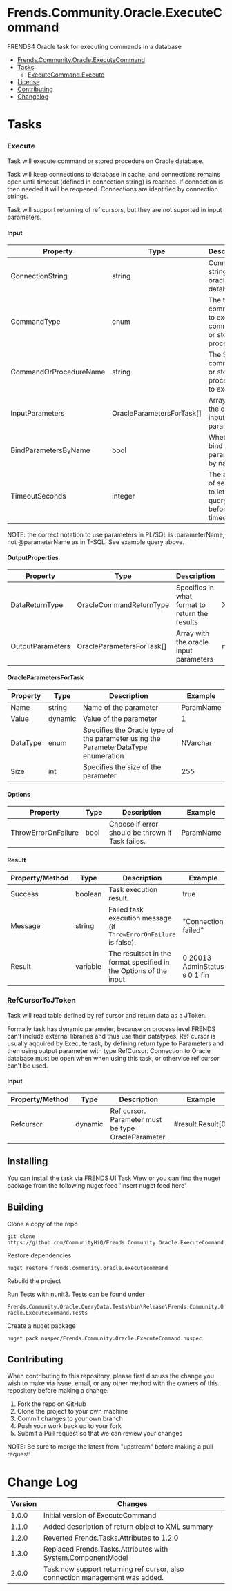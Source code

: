 # Frends.Community.Oracle.ExecuteCommand

FRENDS4 Oracle task for executing commands in a database

- [Frends.Community.Oracle.ExecuteCommand](#frendscommunityoracleexecutecommand)
- [Tasks](#tasks)
  - [ExecuteCommand.Execute](#executecommandexecute)
- [License](#license)
- [Contributing](#contributing)
- [Changelog](#changelog)


# Tasks

### Execute

Task will execute command or stored procedure on Oracle database.

Task will keep connections to database in cache, and connections remains open until timeout (defined in connection string) is reached. If connection is then needed it will be reopened. Connections are identified by connection strings.

Task will support returning of ref cursors, but they are not suported in input parameters.

#### Input

| Property             | Type                 | Description                          | Example |
| ---------------------| ---------------------| ------------------------------------ | ----- |
| ConnectionString | string | Connection string to the oracle database | Data Source=localhost;User Id=<userid>;Password=<password>;Persist Security Info=True; |
| CommandType | enum | The type of command to execute: command or stored procedure | Command |
| CommandOrProcedureName | string | The SQL command or stored procedure to execute | INSERT INTO TestTable (textField) VALUES (:param1) |
| InputParameters | OracleParametersForTask[] |  Array with the oracle input parameters | n/a |
| BindParametersByName | bool | Whether to bind the parameters by name | false |
| TimeoutSeconds | integer | The amount of seconds to let a query run before timeout | 666 |

NOTE: the correct notation to use parameters in PL/SQL is :parameterName, not @parameterName as in T-SQL. See example query above.

#### OutputProperties

| Property             | Type                 | Description                          | Example |
| ---------------------| ---------------------| ------------------------------------ | ----- |
| DataReturnType | OracleCommandReturnType | Specifies in what format to return the results | XMLDocument |
| OutputParameters | OracleParametersForTask[] |  Array with the oracle input parameters | n/a |


#### OracleParametersForTask

| Property             | Type                 | Description                          | Example |
| ---------------------| ---------------------| ------------------------------------ | ----- |
| Name | string | Name of the parameter | ParamName |
| Value | dynamic | Value of the parameter | 1 |
| DataType | enum | Specifies the Oracle type of the parameter using the ParameterDataType enumeration | NVarchar |
| Size | int | Specifies the size of the parameter | 255 |

#### Options

| Property             | Type                 | Description                          | Example |
| ---------------------| ---------------------| ------------------------------------ | ----- |
| ThrowErrorOnFailure | bool | Choose if error should be thrown if Task failes. | ParamName |

#### Result

| Property/Method | Type | Description | Example |
| ---------------------| ---------------------| ----------------------- | -------- |
| Success | boolean | Task execution result. | true |
| Message | string | Failed task execution message (if `ThrowErrorOnFailure` is false). | "Connection failed" |
| Result | variable | The resultset in the format specified in the Options of the input | <?xml version="1.0"?><root> <row>  <ID>0</ID>  <TABLEID>20013</TABLEID>  <FIELDNAME>AdminStatus</FIELDNAME>  <CODE>0</CODE>  <ATTRTYPE>0</ATTRTYPE>  <ACTIVEUSE>1</ACTIVEUSE>  <LANGUAGEID>fin</LANGUAGEID> </row></root>|
 
### RefCursorToJToken

Task will read table defined by ref cursor and return data as a JToken.

Formally task has dynamic parameter, because on process level FRENDS can't include external libraries and thus use their datatypes. Ref cursor is usually aqquired by Execute task, by defining return type to Parameters and then using output parameter with type RefCursor. Connection to Oracle database must be open when when using this task, or othervice ref cursor can't be used.

#### Input

| Property/Method | Type | Description | Example |
| ---------------------| ---------------------| ----------------------- | -------- |
| Refcursor | dynamic  | Ref cursor. Parameter must be type OracleParameter. | #result.Result[0] |


## Installing
You can install the task via FRENDS UI Task View or you can find the nuget package from the following nuget feed
'Insert nuget feed here'

## Building
Clone a copy of the repo

`git clone https://github.com/CommunityHiQ/Frends.Community.Oracle.ExecuteCommand`

Restore dependencies

`nuget restore frends.community.oracle.executecommand`

Rebuild the project

Run Tests with nunit3. Tests can be found under

`Frends.Community.Oracle.QueryData.Tests\bin\Release\Frends.Community.Oracle.ExecuteCommand.Tests`

Create a nuget package

`nuget pack nuspec/Frends.Community.Oracle.ExecuteCommand.nuspec`

## Contributing
When contributing to this repository, please first discuss the change you wish to make via issue, email, or any other method with the owners of this repository before making a change.

1. Fork the repo on GitHub
2. Clone the project to your own machine
3. Commit changes to your own branch
4. Push your work back up to your fork
5. Submit a Pull request so that we can review your changes

NOTE: Be sure to merge the latest from "upstream" before making a pull request!

# Change Log

| Version             | Changes                 |
| ---------------------| ---------------------|
| 1.0.0 | Initial version of ExecuteCommand |
| 1.1.0 | Added description of return object to XML summary |
| 1.2.0 | Reverted Frends.Tasks.Attributes to 1.2.0 |
| 1.3.0 | Replaced Frends.Tasks.Attributes with System.ComponentModel |
| 2.0.0 | Task now support returning ref cursor, also connection management was added.|

